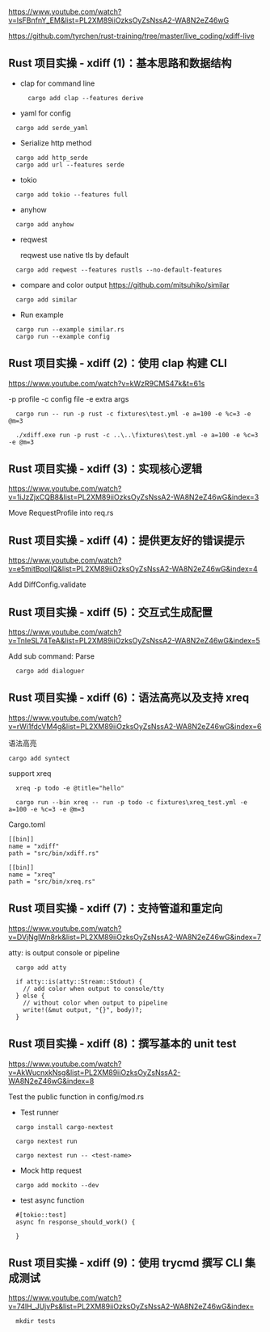 
https://www.youtube.com/watch?v=lsFBnfnY_EM&list=PL2XM89iiOzksOyZsNssA2-WA8N2eZ46wG

https://github.com/tyrchen/rust-training/tree/master/live_coding/xdiff-live

## Rust 项目实操 - xdiff (1)：基本思路和数据结构

- clap for command line
  ```
    cargo add clap --features derive
  ```
- yaml for config
```
  cargo add serde_yaml
```

- Serialize http method
```
  cargo add http_serde
  cargo add url --features serde 
```
- tokio
```
  cargo add tokio --features full
```

- anyhow 
```
  cargo add anyhow
```
- reqwest 
  
  reqwest use native tls by default
```
  cargo add reqwest --features rustls --no-default-features
```

- compare and color output
https://github.com/mitsuhiko/similar
```
  cargo add similar
```

- Run example
```
  cargo run --example similar.rs
  cargo run --example config
```


## Rust 项目实操 - xdiff (2)：使用 clap 构建 CLI
https://www.youtube.com/watch?v=kWzR9CMS47k&t=61s

-p profile
-c config file
-e extra args

```
  cargo run -- run -p rust -c fixtures\test.yml -e a=100 -e %c=3 -e @m=3

  ./xdiff.exe run -p rust -c ..\..\fixtures\test.yml -e a=100 -e %c=3 -e @m=3
```


## Rust 项目实操 - xdiff (3)：实现核心逻辑
https://www.youtube.com/watch?v=1iJzZjxCQB8&list=PL2XM89iiOzksOyZsNssA2-WA8N2eZ46wG&index=3

Move RequestProfile into req.rs



## Rust 项目实操 - xdiff (4)：提供更友好的错误提示
https://www.youtube.com/watch?v=e5mitBpoIlQ&list=PL2XM89iiOzksOyZsNssA2-WA8N2eZ46wG&index=4

Add DiffConfig.validate


## Rust 项目实操 - xdiff (5)：交互式生成配置
https://www.youtube.com/watch?v=TnIeSL74TeA&list=PL2XM89iiOzksOyZsNssA2-WA8N2eZ46wG&index=5

Add sub command: Parse
```
  cargo add dialoguer
```

## Rust 项目实操 - xdiff (6)：语法高亮以及支持 xreq
https://www.youtube.com/watch?v=rWi1fdcVM4g&list=PL2XM89iiOzksOyZsNssA2-WA8N2eZ46wG&index=6

语法高亮
```
cargo add syntect
```

support xreq
```
  xreq -p todo -e @title="hello"

  cargo run --bin xreq -- run -p todo -c fixtures\xreq_test.yml -e a=100 -e %c=3 -e @m=3
```

Cargo.toml
```
[[bin]]
name = "xdiff"
path = "src/bin/xdiff.rs"

[[bin]]
name = "xreq"
path = "src/bin/xreq.rs"
```

## Rust 项目实操 - xdiff (7)：支持管道和重定向
https://www.youtube.com/watch?v=DVjNglWn8rk&list=PL2XM89iiOzksOyZsNssA2-WA8N2eZ46wG&index=7

atty: is output console or pipeline
```
  cargo add atty
```

```
  if atty::is(atty::Stream::Stdout) {
    // add color when output to console/tty
  } else {
    // without color when output to pipeline
    write!(&mut output, "{}", body)?;
  }
```

## Rust 项目实操 - xdiff (8)：撰写基本的 unit test
https://www.youtube.com/watch?v=AkWucnxkNsg&list=PL2XM89iiOzksOyZsNssA2-WA8N2eZ46wG&index=8

Test the public function in config/mod.rs

- Test runner
```
  cargo install cargo-nextest

  cargo nextest run
  
  cargo nextest run -- <test-name>
```

- Mock http request
```
  cargo add mockito --dev
```

- test async function
```
  #[tokio::test]
  async fn response_should_work() {
    
  }
```

## Rust 项目实操 - xdiff (9)：使用 trycmd 撰写 CLI 集成测试
https://www.youtube.com/watch?v=74lH_JUjvPs&list=PL2XM89iiOzksOyZsNssA2-WA8N2eZ46wG&index=

```
  mkdir tests
```